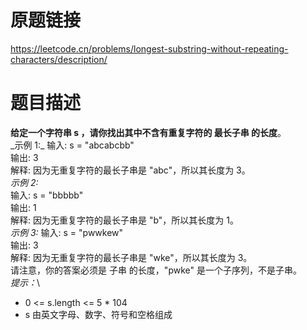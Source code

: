 # 原题链接
https://leetcode.cn/problems/longest-substring-without-repeating-characters/description/
# 题目描述
**给定一个字符串 s ，请你找出其中不含有重复字符的 最长子串 的长度**。\
_示例 1:\_
输入: s = "abcabcbb"\
输出: 3 \
解释: 因为无重复字符的最长子串是 "abc"，所以其长度为 3。\
_示例 2:_\
输入: s = "bbbbb"\
输出: 1\
解释: 因为无重复字符的最长子串是 "b"，所以其长度为 1。\
_示例 3:_
输入: s = "pwwkew"\
输出: 3\
解释: 因为无重复字符的最长子串是 "wke"，所以其长度为 3。\
     请注意，你的答案必须是 子串 的长度，"pwke" 是一个子序列，不是子串。\
_提示：_\
- 0 <= s.length <= 5 * 104
- s 由英文字母、数字、符号和空格组成

